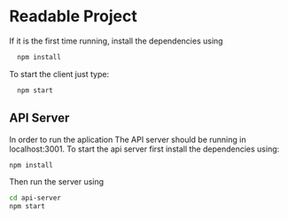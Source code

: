 # Readable Project

If it is the first time running, install the dependencies using
```bash
  npm install
```

To start the client just type:
```bash
  npm start
```

## API Server
In order to run the aplication The API server should be running in localhost:3001. To start the api server first install the dependencies using:

```bash
npm install
```

Then run the server using
```bash
cd api-server
npm start
```
